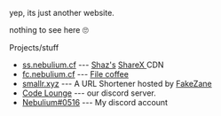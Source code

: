 yep, its just another website.


nothing to see here 🙄

<h>
  
  Projects/stuff
  
  
  <h>
  
<ul>
  <li><a href="https://ss.nebulium.cf">ss.nebulium.cf</a> --- <a href="https://shaz.sexy"> Shaz's</a> <a href="https://getsharex.com"> ShareX </a> CDN</li>
	<li><a href="https://fc.nebulium.cf">fc.nebulium.cf</a> --- <a href="https://file.coffee"> File coffee</a></li>
	<li><a href="https://smallr.xyz">smallr.xyz</a> --- A URL Shortener hosted by <a href="https://fakezane.net">FakeZane</a></li>
<li><a href="https://discord.gg/gRUHc4H">Code Lounge</a> --- our discord server. </li>
<li><a href="https://discordapp.com/users/505881403175731210">Nebulium#0516</a> --- My discord account </li>


</ul>
